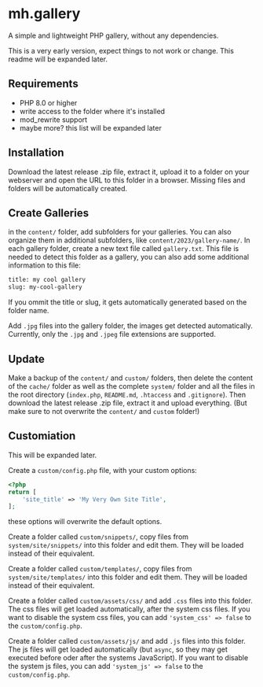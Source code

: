 # mh.gallery

A simple and lightweight PHP gallery, without any dependencies.

This is a very early version, expect things to not work or change. This readme will be expanded later.

## Requirements

- PHP 8.0 or higher
- write access to the folder where it's installed
- mod_rewrite support
- maybe more? this list will be expanded later

## Installation

Download the latest release .zip file, extract it, upload it to a folder on your webserver and open the URL to this folder in a browser. Missing files and folders will be automatically created.

## Create Galleries

in the `content/` folder, add subfolders for your galleries. You can also organize them in additional subfolders, like  `content/2023/gallery-name/`. In each gallery folder, create a new text file called  `gallery.txt`. This file is needed to detect this folder as a gallery, you can also add some additional information to this file:

```txt
title: my cool gallery
slug: my-cool-gallery
```

If you ommit the title or slug, it gets automatically generated based on the folder name.

Add `.jpg` files into the gallery folder, the images get detected automatically. Currently, only the `.jpg` and `.jpeg` file extensions are supported.

## Update

Make a backup of the `content/` and `custom/` folders, then delete the content of the `cache/` folder as well as the complete `system/` folder and all the files in the root directory (`index.php`, `README.md`, `.htaccess` and `.gitignore`). Then download the latest release .zip file, extract it and upload everything. (But make sure to not overwrite the `content/` and `custom` folder!)

## Customiation

This will be expanded later.

Create a `custom/config.php` file, with your custom options:

```php
<?php
return [
	'site_title' => 'My Very Own Site Title',
];
```

these options will overwrite the default options.

Create a folder called `custom/snippets/`, copy files from `system/site/snippets/` into this folder and edit them. They will be loaded instead of their equivalent.

Create a folder called `custom/templates/`, copy files from `system/site/templates/` into this folder and edit them. They will be loaded instead of their equivalent.

Create a folder called `custom/assets/css/` and add `.css` files into this folder. The css files will get loaded automatically, after the system css files. If you want to disable the system css files, you can add `'system_css' => false` to the `custom/config.php`.

Create a folder called `custom/assets/js/` and add `.js` files into this folder. The js files will get loaded automatically (but `async`, so they may get executed before oder after the systems JavaScript). If you want to disable the system js files, you can add `'system_js' => false` to the `custom/config.php`.
